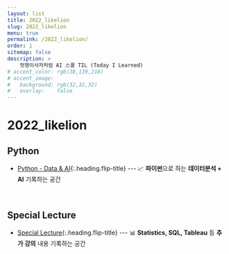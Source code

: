 ```yaml
---
layout: list
title: 2022_likelion
slug: 2022_likelion
menu: true
permalink: /2022_likelion/
order: 1
sitemap: false
description: >
    멋쟁이사자처럼 AI 스쿨 TIL (Today I Learned)
# accent_color: rgb(38,139,210)
# accent_image:
#   background: rgb(32,32,32)
#   overlay:    false
---
```


# 2022_likelion

## Python

- [Python - Data & AI]{:.heading.flip-title} --- 📈 **파이썬**으로 하는 **데이터분석 + AI** 기록하는 공간 
  
<br/>

## Special Lecture

- [Special Lecture]{:.heading.flip-title} --- 📊 **Statistics, SQL, Tableau** 등 **추가 강의** 내용 기록하는 공간 


[Python - Data & AI]: /2022_likelion/Python_DataAnalysis
[Special Lecture]: /2022_likelion/SpecialLecture


<br/><br/><br/><br/>